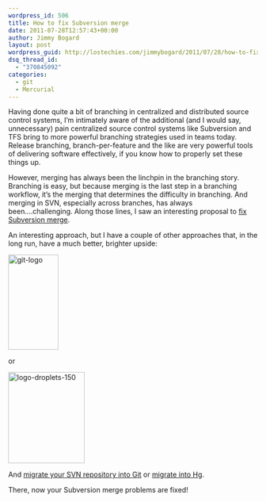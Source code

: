 ```yaml
---
wordpress_id: 506
title: How to fix Subversion merge
date: 2011-07-28T12:57:43+00:00
author: Jimmy Bogard
layout: post
wordpress_guid: http://lostechies.com/jimmybogard/2011/07/28/how-to-fix-subversion-merge/
dsq_thread_id:
  - "370845092"
categories:
  - git
  - Mercurial
---
```

Having done quite a bit of branching in centralized and distributed source control systems, I’m intimately aware of the additional (and I would say, unnecessary) pain centralized source control systems like Subversion and TFS bring to more powerful branching strategies used in teams today. Release branching, branch-per-feature and the like are very powerful tools of delivering software effectively, if you know how to properly set these things up.

However, merging has always been the linchpin in the branching story. Branching is easy, but because merging is the last step in a branching workflow, it’s the merging that determines the difficulty in branching. And merging in SVN, especially across branches, has always been….challenging. Along those lines, I saw an interesting proposal to [fix Subversion merge](http://blog.assembla.com/assemblablog/tabid/12618/bid/58122/It-s-Time-to-Fix-Subversion-Merge.aspx).

An interesting approach, but I have a couple of other approaches that, in the long run, have a much better, brighter upside:

[<img style="background-image: none; border-bottom: 0px; border-left: 0px; padding-left: 0px; padding-right: 0px; display: inline; border-top: 0px; border-right: 0px; padding-top: 0px" title="git-logo" border="0" alt="git-logo" src="http://lostechies.com/content/jimmybogard/uploads/2011/07/git-logo.png" width="101" height="192" />](http://git-scm.com/)

or

[<img style="background-image: none; border-bottom: 0px; border-left: 0px; padding-left: 0px; padding-right: 0px; display: inline; border-top: 0px; border-right: 0px; padding-top: 0px" title="logo-droplets-150" border="0" alt="logo-droplets-150" src="http://lostechies.com/content/jimmybogard/uploads/2011/07/logo-droplets-150.png" width="154" height="184" />](http://mercurial.selenic.com/)

And [migrate your SVN repository into Git](http://progit.org/book/ch8-2.html) or [migrate into Hg](http://mercurial.selenic.com/wiki/ConvertExtension#Converting_from_Subversion).

There, now your Subversion merge problems are fixed!